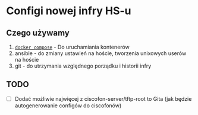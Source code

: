 # Configi nowej infry HS-u


## Czego używamy

1. [`docker compose`](https://docs.docker.com/compose/) - Do uruchamiania kontenerów
2. ansible - do zmiany ustawień na hoście, tworzenia unixowych userów na hoście
3. git - do utrzymania względnego porządku i historii infry



## TODO

- [ ] Dodać możliwie najwięcej z ciscofon-server/tftp-root to Gita (jak będzie  autogenerowanie configów do ciscofonów)
